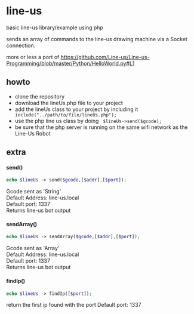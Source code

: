 # line-us
basic line-us library/example using php

sends an array of commands to the line-us drawing machine via a Socket connection.

more or less a port of https://github.com/Line-us/Line-us-Programming/blob/master/Python/HelloWorld.py#L1


## howto

- clone the repository
- download the lineUs.php file to your project
- add the lineUs class to your project by including it ``` include("../path/to/file/lineUs.php");```
- use the php line us class by doing ``` $lineUs->send($gcode);```
- be sure that the php server is running on the same wifi network as the Line-Us Robot

## extra

#### send()
```php
echo $lineUs -> send($gcode,[$addr],[$port]);
```
Gcode sent as 'String'  
Default Address: line-us.local  
Default port: 1337  
Returns line-us bot output  

#### sendArray()
```php
echo $lineUs -> sendArray($gcode,[$addr],[$port]);
```
Gcode sent as 'Array'  
Default Address: line-us.local  
Default port: 1337   
Returns line-us bot output  

#### findIp()
```php
echo $lineUs -> findIp([$port]);
```
return the first ip found with the port
Default port: 1337  

